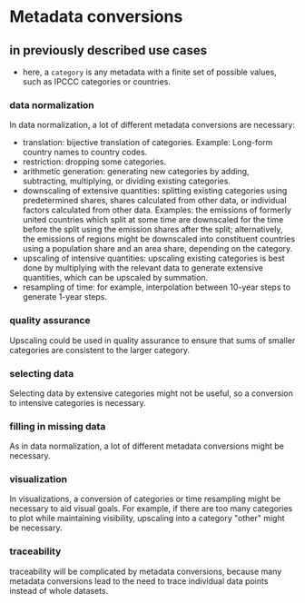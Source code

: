 # Metadata conversions
## in previously described use cases
* here, a `category` is any metadata with a finite set of possible values, such as IPCCC categories or countries.
### data normalization
In data normalization, a lot of different metadata conversions are necessary:
* translation: bijective translation of categories. Example: Long-form country names to country codes.
* restriction: dropping some categories.
* arithmetic generation: generating new categories by adding, subtracting, multiplying, or dividing existing categories.
* downscaling of extensive quantities: splitting existing categories using predetermined shares, shares calculated from other data, or individual factors calculated from other data. Examples: the emissions of formerly united countries which split at some time are downscaled for the time before the split using the emission shares after the split; alternatively, the emissions of regions might be downscaled into constituent countries using a population share and an area share, depending on the category.
* upscaling of intensive quantities: upscaling existing categories is best done by multiplying with the relevant data to generate extensive quantities, which can be upscaled by summation.
* resampling of time: for example, interpolation between 10-year steps to generate 1-year steps.

### quality assurance
Upscaling could be used in quality assurance to ensure that sums of smaller categories are consistent to the larger category.

### selecting data
Selecting data by extensive categories might not be useful, so a conversion to intensive categories is necessary.

### filling in missing data
As in data normalization, a lot of different metadata conversions might be necessary.

### visualization
In visualizations, a conversion of categories or time resampling might be necessary to aid visual goals. For example, if there are too many categories to plot while maintaining visibility, upscaling into a category "other" might be necessary.

### traceability
traceability will be complicated by metadata conversions, because many metadata conversions lead to the need to trace individual data points instead of whole datasets.
